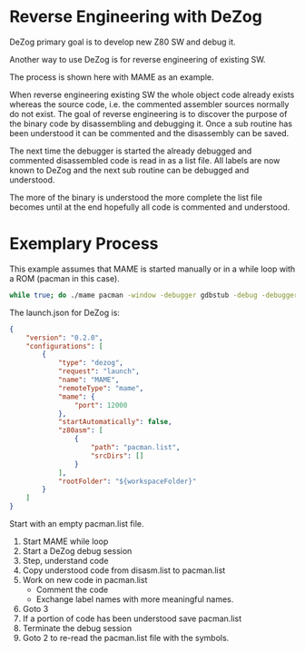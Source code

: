 # Reverse Engineering with DeZog

DeZog primary goal is to develop new Z80 SW and debug it.

Another way to use DeZog is for reverse engineering of existing SW.

The process is shown here with MAME as an example.

When reverse engineering existing SW the whole object code already exists whereas the source code, i.e. the commented assembler sources normally do not exist.
The goal of reverse engineering is to discover the purpose of the binary code by disassembling and debugging it.
Once a sub routine has been understood it can be commented and the disassembly can be saved.

The next time the debugger is started the already debugged and commented disassembled code is read in as a list file.
All labels are now known to DeZog and the next sub routine can be debugged and understood.

The more of the binary is understood the more complete the list file becomes until at the end hopefully all code is commented and understood.


# Exemplary Process

This example assumes that MAME is started manually or in a while loop with a ROM (pacman in this case).
~~~bash
while true; do ./mame pacman -window -debugger gdbstub -debug -debugger_port 12000 -verbose ; sleep 2 ; done
~~~


The launch.json for DeZog is:
~~~json
{
    "version": "0.2.0",
    "configurations": [
        {
            "type": "dezog",
            "request": "launch",
            "name": "MAME",
            "remoteType": "mame",
            "mame": {
                "port": 12000
            },
            "startAutomatically": false,
            "z80asm": [
                {
                    "path": "pacman.list",
                    "srcDirs": []
                }
            ],
            "rootFolder": "${workspaceFolder}"
        }
    ]
}
~~~


Start with an empty pacman.list file.

1. Start MAME while loop
2. Start a DeZog debug session
3. Step, understand code
4. Copy understood code from disasm.list to pacman.list
5. Work on new code in pacman.list
	- Comment the code
	- Exchange label names with more meaningful names.
6. Goto 3
7. If a portion of code has been understood save pacman.list
8. Terminate the debug session
9. Goto 2 to re-read the pacman.list file with the symbols.


